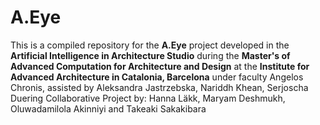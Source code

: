 # A.Eye
This is a compiled repository for the **A.Eye** project developed in the **Artificial Intelligence in Architecture Studio** during the **Master's of Advanced Computation for Architecture and Design** at the **Institute for Advanced Architecture in Catalonia, Barcelona** under faculty Angelos Chronis, assisted by Aleksandra Jastrzebska, Nariddh Khean, Serjoscha Duering
Collaborative Project by: Hanna Läkk, Maryam Deshmukh, Oluwadamilola Akinniyi and Takeaki Sakakibara
